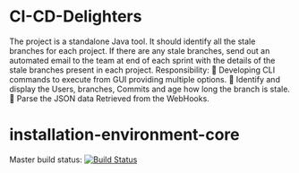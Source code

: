 # CI-CD-Delighters
The project is a standalone Java tool. It should identify all the stale branches for each project. If there are any stale branches, send out an automated email to the team at end of each sprint with the details of the stale branches present in each project.
Responsibility: 
	Developing CLI commands to execute from GUI providing multiple options.
	Identify and display the Users, branches, Commits and age how long the branch is stale.
	Parse the JSON data Retrieved from the WebHooks.



installation-environment-core
=============================
Master build status: [![Build Status](https://jenkins.cerner.com/installsol/view/EM+/job/Installation-environment-core/badge/icon?style=plastic)](https://jenkins.cerner.com/installsol/view/EM+/job/Installation-environment-core/)
